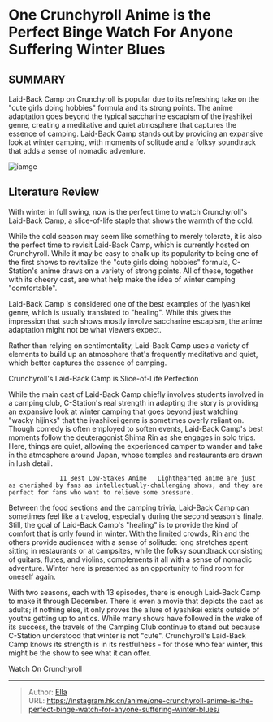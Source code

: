 # One Crunchyroll Anime is the Perfect Binge Watch For Anyone Suffering Winter Blues


## SUMMARY 



  Laid-Back Camp on Crunchyroll is popular due to its refreshing take on the &#34;cute girls doing hobbies&#34; formula and its strong points.   The anime adaptation goes beyond the typical saccharine escapism of the iyashikei genre, creating a meditative and quiet atmosphere that captures the essence of camping.   Laid-Back Camp stands out by providing an expansive look at winter camping, with moments of solitude and a folksy soundtrack that adds a sense of nomadic adventure.  

![iamge](https://static1.srcdn.com/wordpress/wp-content/uploads/2023/11/laid-back-camp-promo-image.jpg)

## Literature Review

With winter in full swing, now is the perfect time to watch Crunchyroll&#39;s Laid-Back Camp, a slice-of-life staple that shows the warmth of the cold.




While the cold season may seem like something to merely tolerate, it is also the perfect time to revisit Laid-Back Camp, which is currently hosted on Crunchyroll. While it may be easy to chalk up its popularity to being one of the first shows to revitalize the &#34;cute girls doing hobbies&#34; formula, C-Station&#39;s anime draws on a variety of strong points. All of these, together with its cheery cast, are what help make the idea of winter camping &#34;comfortable&#34;.




Laid-Back Camp is considered one of the best examples of the iyashikei genre, which is usually translated to &#34;healing&#34;. While this gives the impression that such shows mostly involve saccharine escapism, the anime adaptation might not be what viewers expect.

          

Rather than relying on sentimentality, Laid-Back Camp uses a variety of elements to build up an atmosphere that&#39;s frequently meditative and quiet, which better captures the essence of camping.


 Crunchyroll&#39;s Laid-Back Camp is Slice-of-Life Perfection 
          

While the main cast of Laid-Back Camp chiefly involves students involved in a camping club, C-Station&#39;s real strength in adapting the story is providing an expansive look at winter camping that goes beyond just watching &#34;wacky hijinks&#34; that the iyashikei genre is sometimes overly reliant on. Though comedy is often employed to soften events, Laid-Back Camp&#39;s best moments follow the deuteragonist Shima Rin as she engages in solo trips. Here, things are quiet, allowing the experienced camper to wander and take in the atmosphere around Japan, whose temples and restaurants are drawn in lush detail.




                  11 Best Low-Stakes Anime   Lighthearted anime are just as cherished by fans as intellectually-challenging shows, and they are perfect for fans who want to relieve some pressure.   

Between the food sections and the camping trivia, Laid-Back Camp can sometimes feel like a travelog, especially during the second season&#39;s finale. Still, the goal of Laid-Back Camp&#39;s &#34;healing&#34; is to provide the kind of comfort that is only found in winter. With the limited crowds, Rin and the others provide audiences with a sense of solitude: long stretches spent sitting in restaurants or at campsites, while the folksy soundtrack consisting of guitars, flutes, and violins, complements it all with a sense of nomadic adventure. Winter here is presented as an opportunity to find room for oneself again.

With two seasons, each with 13 episodes, there is enough Laid-Back Camp to make it through December. There is even a movie that depicts the cast as adults; if nothing else, it only proves the allure of iyashikei exists outside of youths getting up to antics. While many shows have followed in the wake of its success, the travels of the Camping Club continue to stand out because C-Station understood that winter is not &#34;cute&#34;. Crunchyroll&#39;s Laid-Back Camp knows its strength is in its restfulness - for those who fear winter, this might be the show to see what it can offer.




Watch On Crunchyroll



---

> Author: [Ella](https://instagram.hk.cn/)  
> URL: https://instagram.hk.cn/anime/one-crunchyroll-anime-is-the-perfect-binge-watch-for-anyone-suffering-winter-blues/  

